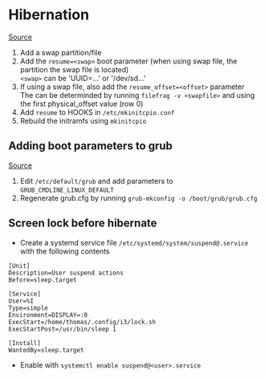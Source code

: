 # Hibernation
[Source](https://wiki.archlinux.org/index.php/Power_management/Suspend_and_hibernate#Hibernation)
1. Add a swap partition/file
2. Add the `resume=<swap>` boot parameter (when using swap file, the partition the swap file is located)  
	`<swap>` can be 'UUID=...' or '/dev/sd...'
3. If using a swap file, also add the `resume_offset=<offset>` parameter  
	The <offset> can be determinded by running `filefrag -v <swapfile>` and using the first physical_offset value (row 0)
4. Add `resume` to HOOKS in `/etc/mkinitcpio.conf`
5. Rebuild the initramfs using `mkinitcpio`

## Adding boot parameters to grub
[Source](https://wiki.archlinux.org/index.php/Kernel_parameters#GRUB)
1. Edit `/etc/default/grub` and add parameters to `GRUB_CMDLINE_LINUX_DEFAULT`
2. Regenerate grub.cfg by running `grub-mkconfig -o /boot/grub/grub.cfg`

## Screen lock before hibernate
- Create a systemd service file `/etc/systemd/system/suspend@.service` with the following contents 

```
[Unit]
Description=User suspend actions
Before=sleep.target

[Service]
User=%I
Type=simple
Environment=DISPLAY=:0
ExecStart=/home/thomas/.config/i3/lock.sh
ExecStartPost=/usr/bin/sleep 1

[Install]
WantedBy=sleep.target
```

- Enable with `systemctl enable suspend@<user>.service`
